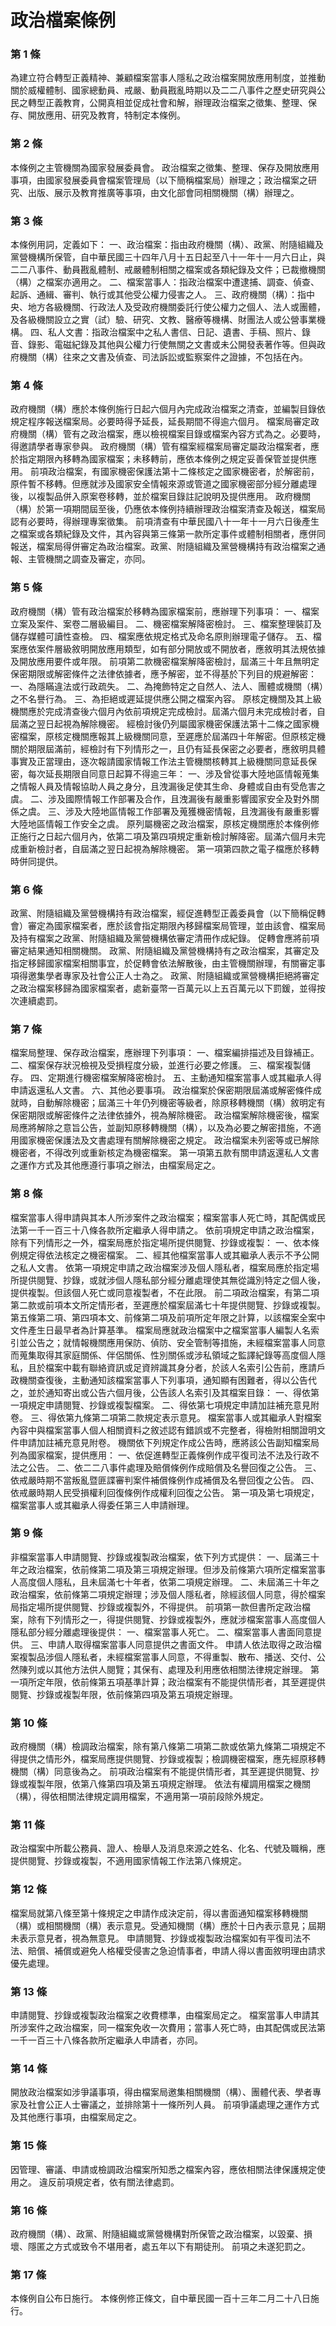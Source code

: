 # 政治檔案條例

### 第 1 條

為建立符合轉型正義精神、兼顧檔案當事人隱私之政治檔案開放應用制度，並推動關於威權體制、國家總動員、戒嚴、動員戡亂時期以及二二八事件之歷史研究與公民之轉型正義教育，公開真相並促成社會和解，辦理政治檔案之徵集、整理、保存、開放應用、研究及教育，特制定本條例。

### 第 2 條

本條例之主管機關為國家發展委員會。
政治檔案之徵集、整理、保存及開放應用事項，由國家發展委員會檔案管理局（以下簡稱檔案局）辦理之；政治檔案之研究、出版、展示及教育推廣等事項，由文化部會同相關機關（構）辦理之。

### 第 3 條

本條例用詞，定義如下：
一、政治檔案：指由政府機關（構）、政黨、附隨組織及黨營機構所保管，自中華民國三十四年八月十五日起至八十一年十一月六日止，與二二八事件、動員戡亂體制、戒嚴體制相關之檔案或各類紀錄及文件；已裁撤機關（構）之檔案亦適用之。
二、檔案當事人：指政治檔案中遭逮捕、調查、偵查、起訴、通緝、審判、執行或其他受公權力侵害之人。
三、政府機關（構）：指中央、地方各級機關、行政法人及受政府機關委託行使公權力之個人、法人或團體，及各級機關設立之實（試）驗、研究、文教、醫療等機構、財團法人或公營事業機構。
四、私人文書：指政治檔案中之私人書信、日記、遺書、手稿、照片、錄音、錄影、電磁紀錄及其他與公權力行使無關之文書或未公開發表著作等。但與政府機關（構）往來之文書及偵查、司法訴訟或監察案件之證據，不包括在內。

### 第 4 條

政府機關（構）應於本條例施行日起六個月內完成政治檔案之清查，並編製目錄依規定程序報送檔案局。必要時得予延長，延長期間不得逾六個月。
檔案局審定政府機關（構）管有之政治檔案，應以檢視檔案目錄或檔案內容方式為之。必要時，得邀請學者專家參與。
政府機關（構）管有檔案經檔案局審定屬政治檔案者，應於指定期限內移轉為國家檔案；未移轉前，應依本條例之規定妥善保管並提供應用。
前項政治檔案，有國家機密保護法第十二條核定之國家機密者，於解密前，原件暫不移轉。但應就涉及國家安全情報來源或管道之國家機密部分經分離處理後，以複製品併入原案卷移轉，並於檔案目錄註記說明及提供應用。
政府機關（構）於第一項期間屆至後，仍應依本條例持續辦理政治檔案清查及報送，檔案局認有必要時，得辦理專案徵集。
前項清查有中華民國八十一年十一月六日後產生之檔案或各類紀錄及文件，其內容與第三條第一款所定事件或體制相關者，應併同報送，檔案局得併審定為政治檔案。政黨、附隨組織及黨營機構持有政治檔案之通報、主管機關之調查及審定，亦同。

### 第 5 條

政府機關（構）管有政治檔案於移轉為國家檔案前，應辦理下列事項：
一、檔案立案及案件、案卷二層級編目。
二、機密檔案解降密檢討。
三、檔案整理裝訂及儲存媒體可讀性查檢。
四、檔案應依規定格式及命名原則辦理電子儲存。
五、檔案應依案件層級敘明開放應用類型，如有部分開放或不開放者，應敘明其法規依據及開放應用要件或年限。
前項第二款機密檔案解降密檢討，屆滿三十年且無明定保密期限或解密條件之法律依據者，應予解密，並不得基於下列目的規避解密：
一、為隱瞞違法或行政疏失。
二、為掩飾特定之自然人、法人、團體或機關（構）之不名譽行為。
三、為拒絕或遲延提供應公開之檔案內容。
原核定機關及其上級機關應於完成清查後六個月內依前項規定完成檢討。屆滿六個月未完成檢討者，自屆滿之翌日起視為解除機密。
經檢討後仍列屬國家機密保護法第十二條之國家機密檔案，原核定機關應報其上級機關同意，至遲應於屆滿四十年解密。但原核定機關於期限屆滿前，經檢討有下列情形之一，且仍有延長保密之必要者，應敘明具體事實及正當理由，逐次報請國家情報工作法主管機關核轉其上級機關同意延長保密，每次延長期限自同意日起算不得逾三年：
一、涉及曾從事大陸地區情報蒐集之情報人員及情報協助人員之身分，且洩漏後足使其生命、身體或自由有受危害之虞。
二、涉及國際情報工作部署及合作，且洩漏後有嚴重影響國家安全及對外關係之虞。
三、涉及大陸地區情報工作部署及蒐獲機密情報，且洩漏後有嚴重影響大陸地區情報工作安全之虞。
原列屬機密之政治檔案，原核定機關應於本條例修正施行之日起六個月內，依第二項及第四項規定重新檢討解降密。屆滿六個月未完成重新檢討者，自屆滿之翌日起視為解除機密。
第一項第四款之電子檔應於移轉時併同提供。

### 第 6 條

政黨、附隨組織及黨營機構持有政治檔案，經促進轉型正義委員會（以下簡稱促轉會）審定為國家檔案者，應於該會指定期限內移歸檔案局管理，並由該會、檔案局及持有檔案之政黨、附隨組織及黨營機構依審定清冊作成紀錄。
促轉會應將前項審定結果通知相關機關。
政黨、附隨組織及黨營機構持有之政治檔案，其審定及指定移歸國家檔案相關事宜，於促轉會依法解散後，由主管機關辦理，有關審定事項得邀集學者專家及社會公正人士為之。
政黨、附隨組織或黨營機構拒絕將審定之政治檔案移歸為國家檔案者，處新臺幣一百萬元以上五百萬元以下罰鍰，並得按次連續處罰。

### 第 7 條

檔案局整理、保存政治檔案，應辦理下列事項：
一、檔案編排描述及目錄補正。
二、檔案保存狀況檢視及受損程度分級，並進行必要之修護。
三、檔案複製儲存。
四、定期進行機密檔案解降密檢討。
五、主動通知檔案當事人或其繼承人得申請返還私人文書。
六、其他必要事項。
政治檔案於保密期限屆滿或解密條件成就時，自動解除機密；屆滿三十年仍列機密等級者，除原移轉機關（構）敘明定有保密期限或解密條件之法律依據外，視為解除機密。
政治檔案解除機密後，檔案局應將解除之意旨公告，並副知原移轉機關（構），以及為必要之解密措施，不適用國家機密保護法及文書處理有關解除機密之規定。
政治檔案未列密等或已解除機密者，不得改列或重新核定為機密檔案。
第一項第五款有關申請返還私人文書之運作方式及其他應遵行事項之辦法，由檔案局定之。

### 第 8 條

檔案當事人得申請與其本人所涉案件之政治檔案；檔案當事人死亡時，其配偶或民法第一千一百三十八條各款所定繼承人得申請之。
依前項規定申請之政治檔案，除有下列情形之一外，檔案局應於指定場所提供閱覽、抄錄或複製：
一、依本條例規定得依法核定之機密檔案。
二、經其他檔案當事人或其繼承人表示不予公開之私人文書。
依第一項規定申請之政治檔案涉及個人隱私者，檔案局應於指定場所提供閱覽、抄錄，或就涉個人隱私部分經分離處理使其無從識別特定之個人後，提供複製。但該個人死亡或同意複製者，不在此限。
前二項政治檔案，有第二項第二款或前項本文所定情形者，至遲應於檔案屆滿七十年提供閱覽、抄錄或複製。
第五條第二項、第四項本文、前條第二項及前項所定年限之計算，以該檔案全案中文件產生日最早者為計算基準。
檔案局應就政治檔案中之檔案當事人編製人名索引並公告之；就情報機關應用保防、偵防、安全管制等措施，未經檔案當事人同意而蒐集取得其家庭關係、伴侶關係、性別關係或涉私領域之監譯紀錄等高度個人隱私，且於檔案中載有聯絡資訊或足資辨識其身分者，於該人名索引公告前，應請戶政機關查復後，主動通知該檔案當事人下列事項，通知顯有困難者，得以公告代之，並於通知寄出或公告六個月後，公告該人名索引及其檔案目錄：
一、得依第一項規定申請閱覽、抄錄或複製檔案。
二、得依第七項規定申請加註補充意見附卷。
三、得依第九條第二項第二款規定表示意見。
檔案當事人或其繼承人對檔案內容中與檔案當事人個人相關資料之敘述認有錯誤或不完整者，得檢附相關證明文件申請加註補充意見附卷。
機關依下列規定作成公告時，應將該公告副知檔案局列為國家檔案，提供應用：
一、依促進轉型正義條例作成平復司法不法及行政不法之公告。
二、依二二八事件處理及賠償條例作成賠償及名譽回復之公告。
三、依戒嚴時期不當叛亂暨匪諜審判案件補償條例作成補償及名譽回復之公告。
四、依戒嚴時期人民受損權利回復條例作成權利回復之公告。
第一項及第七項規定，檔案當事人或其繼承人得委任第三人申請辦理。

### 第 9 條

非檔案當事人申請閱覽、抄錄或複製政治檔案，依下列方式提供：
一、屆滿三十年之政治檔案，依前條第二項及第三項規定辦理。但涉及前條第六項所定檔案當事人高度個人隱私，且未屆滿七十年者，依第二項規定辦理。
二、未屆滿三十年之政治檔案，依前條第二項規定辦理；涉及個人隱私者，除經該個人同意，得於檔案局指定場所提供閱覽、抄錄或複製外，不得提供。
前項第一款但書所定政治檔案，除有下列情形之一，得提供閱覽、抄錄或複製外，應就涉檔案當事人高度個人隱私部分經分離處理後提供：
一、檔案當事人死亡。
二、檔案當事人書面同意提供。
三、申請人取得檔案當事人同意提供之書面文件。
申請人依法取得之政治檔案複製品涉個人隱私者，未經檔案當事人同意，不得重製、散布、播送、交付、公然陳列或以其他方法供人閱覽；其保有、處理及利用應依相關法律規定辦理。
第一項所定年限，依前條第五項基準計算；政治檔案有不能提供情形者，其至遲提供閱覽、抄錄或複製年限，依前條第四項及第五項規定辦理。

### 第 10 條

政府機關（構）檢調政治檔案，除有第八條第二項第二款或依第九條第二項規定不得提供之情形外，檔案局應提供閱覽、抄錄或複製；檢調機密檔案，應先經原移轉機關（構）同意後為之。
前項政治檔案有不能提供情形者，其至遲提供閱覽、抄錄或複製年限，依第八條第四項及第五項規定辦理。
依法有權調用檔案之機關（構），得依相關法律規定調用檔案，不適用第一項前段除外規定。

### 第 11 條

政治檔案中所載公務員、證人、檢舉人及消息來源之姓名、化名、代號及職稱，應提供閱覽、抄錄或複製，不適用國家情報工作法第八條規定。

### 第 12 條

檔案局就第八條至第十條規定之申請作成決定前，得以書面通知檔案移轉機關（構）或相關機關（構）表示意見。受通知機關（構）應於十日內表示意見；屆期未表示意見者，視為無意見。
申請閱覽、抄錄或複製政治檔案如有平復司法不法、賠償、補償或避免人格權受侵害之急迫情事者，申請人得以書面敘明理由請求優先處理。

### 第 13 條

申請閱覽、抄錄或複製政治檔案之收費標準，由檔案局定之。
檔案當事人申請其所涉案件之政治檔案，同一檔案免收一次費用；當事人死亡時，由其配偶或民法第一千一百三十八條各款所定繼承人申請者，亦同。

### 第 14 條

開放政治檔案如涉爭議事項，得由檔案局邀集相關機關（構）、團體代表、學者專家及社會公正人士審議之，並排除第十一條所列人員。
前項爭議處理之運作方式及其他應行事項，由檔案局定之。

### 第 15 條

因管理、審議、申請或檢調政治檔案所知悉之檔案內容，應依相關法律保護規定使用之。
違反前項規定者，依有關法律處罰。

### 第 16 條

政府機關（構）、政黨、附隨組織或黨營機構對所保管之政治檔案，以毀棄、損壞、隱匿之方式或致令不堪用者，處五年以下有期徒刑。
前項之未遂犯罰之。

### 第 17 條

本條例自公布日施行。
本條例修正條文，自中華民國一百十三年二月二十八日施行。
